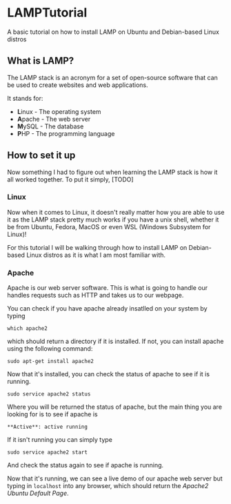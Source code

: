 # LAMPTutorial
A basic tutorial on how to install LAMP on Ubuntu and Debian-based Linux distros

## What is LAMP?
The LAMP stack is an acronym for a set of open-source software that can be used to create websites and web applications.

It stands for:

* **L**inux - The operating system
* **A**pache - The web server
* **M**ySQL - The database
* **P**HP - The programming language

## How to set it up

Now something I had to figure out when learning the LAMP stack is how it all worked together. To put it simply, [TODO]
### Linux

Now when it comes to Linux, it doesn't really matter how you are able to use it as the LAMP stack pretty much works if you have a unix shell, whether it be from Ubuntu, Fedora, MacOS or even WSL (Windows Subsystem for Linux)!

For this tutorial I will be walking through how to install LAMP on Debian-based Linux distros as it is what I am most familiar with.

### Apache

Apache is our web server software. This is what is going to handle our handles requests such as HTTP and takes us to our webpage.

You can check if you have apache already insatlled on your system by typing 
```
which apache2
```
which should return a directory if it is installed. If not, you can install apache using the following command:
```
sudo apt-get install apache2
```

Now that it's installed, you can check the status of apache to see if it is running.
```
sudo service apache2 status
```
Where you will be returned the status of apache, but the main thing you are looking for is to see if apache is
```
**Active**: active running
```
If it isn't running you can simply type
```
sudo service apache2 start
```
And check the status again to see if apache is running.

Now that it's running, we can see a live demo of our apache web server but typing in ```localhost``` into any browser, which should return the *Apache2 Ubuntu Default Page*.
